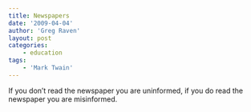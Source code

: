 ```yaml
---
title: Newspapers
date: '2009-04-04'
author: 'Greg Raven'
layout: post
categories:
    - education
tags:
    - 'Mark Twain'
---
```


If you don’t read the newspaper you are uninformed, if you do read the newspaper you are misinformed.